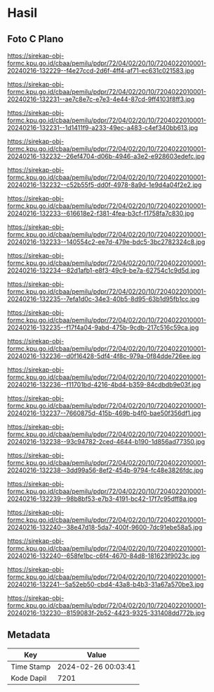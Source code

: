 # Hasil

## Foto C Plano

https://sirekap-obj-formc.kpu.go.id/cbaa/pemilu/pdpr/72/04/02/20/10/7204022010001-20240216-132229--f4e27ccd-2d6f-4ff4-af71-ec631c021583.jpg

https://sirekap-obj-formc.kpu.go.id/cbaa/pemilu/pdpr/72/04/02/20/10/7204022010001-20240216-132231--ae7c8e7c-e7e3-4e44-87cd-9ff4103f8ff3.jpg

https://sirekap-obj-formc.kpu.go.id/cbaa/pemilu/pdpr/72/04/02/20/10/7204022010001-20240216-132231--1d1411f9-a233-49ec-a483-c4ef340bb613.jpg

https://sirekap-obj-formc.kpu.go.id/cbaa/pemilu/pdpr/72/04/02/20/10/7204022010001-20240216-132232--26ef4704-d06b-4946-a3e2-e928603edefc.jpg

https://sirekap-obj-formc.kpu.go.id/cbaa/pemilu/pdpr/72/04/02/20/10/7204022010001-20240216-132232--c52b55f5-dd0f-4978-8a9d-1e9d4a04f2e2.jpg

https://sirekap-obj-formc.kpu.go.id/cbaa/pemilu/pdpr/72/04/02/20/10/7204022010001-20240216-132233--616618e2-f381-4fea-b3cf-f1758fa7c830.jpg

https://sirekap-obj-formc.kpu.go.id/cbaa/pemilu/pdpr/72/04/02/20/10/7204022010001-20240216-132233--140554c2-ee7d-479e-bdc5-3bc2782324c8.jpg

https://sirekap-obj-formc.kpu.go.id/cbaa/pemilu/pdpr/72/04/02/20/10/7204022010001-20240216-132234--82d1afb1-e8f3-49c9-be7a-62754c1c9d5d.jpg

https://sirekap-obj-formc.kpu.go.id/cbaa/pemilu/pdpr/72/04/02/20/10/7204022010001-20240216-132235--7efa1d0c-34e3-40b5-8d95-63b1d95fb1cc.jpg

https://sirekap-obj-formc.kpu.go.id/cbaa/pemilu/pdpr/72/04/02/20/10/7204022010001-20240216-132235--f17f4a04-9abd-475b-9cdb-217c516c59ca.jpg

https://sirekap-obj-formc.kpu.go.id/cbaa/pemilu/pdpr/72/04/02/20/10/7204022010001-20240216-132236--d0f16428-5df4-4f8c-979a-0f84dde726ee.jpg

https://sirekap-obj-formc.kpu.go.id/cbaa/pemilu/pdpr/72/04/02/20/10/7204022010001-20240216-132236--f11701bd-4216-4bd4-b359-84cdbdb9e03f.jpg

https://sirekap-obj-formc.kpu.go.id/cbaa/pemilu/pdpr/72/04/02/20/10/7204022010001-20240216-132237--7660875d-415b-469b-b4f0-bae50f356df1.jpg

https://sirekap-obj-formc.kpu.go.id/cbaa/pemilu/pdpr/72/04/02/20/10/7204022010001-20240216-132238--93c94782-2ced-4644-b190-1d856ad77350.jpg

https://sirekap-obj-formc.kpu.go.id/cbaa/pemilu/pdpr/72/04/02/20/10/7204022010001-20240216-132238--3dd99a56-8ef2-454b-9794-fc48e3826fdc.jpg

https://sirekap-obj-formc.kpu.go.id/cbaa/pemilu/pdpr/72/04/02/20/10/7204022010001-20240216-132239--98b8bf53-e7b3-4191-bc42-17f7c95dff8a.jpg

https://sirekap-obj-formc.kpu.go.id/cbaa/pemilu/pdpr/72/04/02/20/10/7204022010001-20240216-132240--38e47d18-5da7-400f-9600-7dc91ebe58a5.jpg

https://sirekap-obj-formc.kpu.go.id/cbaa/pemilu/pdpr/72/04/02/20/10/7204022010001-20240216-132240--658fe1bc-c6f4-4670-84d8-181623f9023c.jpg

https://sirekap-obj-formc.kpu.go.id/cbaa/pemilu/pdpr/72/04/02/20/10/7204022010001-20240216-132241--5a52eb50-cbd4-43a8-b4b3-31a67a570be3.jpg

https://sirekap-obj-formc.kpu.go.id/cbaa/pemilu/pdpr/72/04/02/20/10/7204022010001-20240216-132230--8159083f-2b52-4423-9325-331408dd772b.jpg


## Metadata

| Key        | Value               |
| ---------- | ------------------- |
| Time Stamp | 2024-02-26 00:03:41 |
| Kode Dapil | 7201                |



